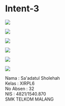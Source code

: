 # Intent-3

![](https://drive.google.com/uc?export=view&id=0B7B9myqe35ONY2RWbU1RcE01U00)

![](https://drive.google.com/uc?export=view&id=0B7B9myqe35ONRXVQZG1qMmthUmM)

![](https://drive.google.com/uc?export=view&id=0B7B9myqe35ONQnFGU3lSdWZ0dzQ)

![](https://drive.google.com/uc?export=view&id=0B7B9myqe35ONMXZOeHdqUlM3dFk)

![](https://drive.google.com/uc?export=view&id=0B7B9myqe35ONZ2dZNVA4Wlo1ZWc)

![](https://drive.google.com/uc?export=view&id=0B7B9myqe35ONdS1GVjd0MjJiaGM)

Nama : Sa'adatul Sholehah <br>
Kelas : XIRPL6 <br>
No Absen : 32 <br>
NIS : 4821/1540.870 <br>
SMK TELKOM MALANG
